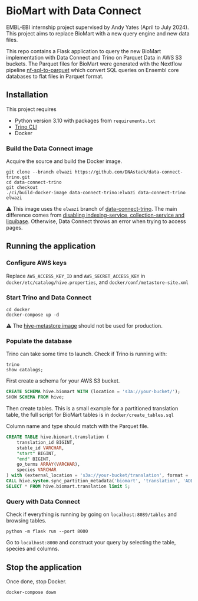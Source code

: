 # BioMart with Data Connect
EMBL-EBI internship project supervised by Andy Yates (April to July 2024). This project aims to replace BioMart with a new query engine and new data files.

This repo contains a Flask application to query the new BioMart implementation with Data Connect and Trino on Parquet Data in AWS S3 buckets.
The Parquet files for BioMart were generated with the Nextflow pipeline [nf-sql-to-parquet](https://github.com/Ensembl/nf-sql-to-parquet) which convert SQL queries on Ensembl core databases to flat files in Parquet format.

## Installation
This project requires
- Python version 3.10 with packages from `requirements.txt`
- [Trino CLI](https://trino.io/docs/current/client/cli.html)
- Docker

### Build the Data Connect image
Acquire the source and build the Docker image.
```
git clone --branch elwazi https://github.com/DNAstack/data-connect-trino.git
cd data-connect-trino
git checkout  
./ci/build-docker-image data-connect-trino:elwazi data-connect-trino elwazi
```

:warning: This image uses the `elwazi` branch of [data-connect-trino](https://github.com/DNAstack/data-connect-trino). The main difference comes from [disabling indexing-service, collection-service and liquibase](https://github.com/DNAstack/data-connect-trino/compare/main...elwazi). Otherwise, Data Connect throws an error when trying to access pages.

## Running the application
### Configure AWS keys
Replace `AWS_ACCESS_KEY_ID` and `AWS_SECRET_ACCESS_KEY` in `docker/etc/catalog/hive.properties`, and `docker/conf/metastore-site.xml`

### Start Trino and Data Connect
```
cd docker
docker-compose up -d
```

:warning: The [hive-metastore image](https://github.com/bitsondatadev/hive-metastore) should not be used for production.

### Populate the database
Trino can take some time to launch. Check if Trino is running with:
```
trino
show catalogs;
```

First create a schema for your AWS S3 bucket.
```sql
CREATE SCHEMA hive.biomart WITH (location = 's3a://your-bucket/');
SHOW SCHEMA FROM hive;
```

Then create tables. This is a small example for a partitioned translation table, the full script for BioMart tables is in `docker/create_tables.sql`

Column name and type should match with the Parquet file.
```sql
CREATE TABLE hive.biomart.translation (
    translation_id BIGINT,
    stable_id VARCHAR,
    "start" BIGINT,
    "end" BIGINT,
    go_terms ARRAY(VARCHAR),
    species VARCHAR
) with (external_location = 's3a://your-bucket/translation', format = 'PARQUET', partitioned_by = ARRAY['species']);
CALL hive.system.sync_partition_metadata('biomart', 'translation', 'ADD');
SELECT * FROM hive.biomart.translation limit 5;
```


### Query with Data Connect
Check if everything is running by going on `localhost:8089/tables` and browsing tables.

```
python -m flask run --port 8000
```

Go to `localhost:8000` and construct your query by selecting the table, species and columns.

## Stop the application
Once done, stop Docker.
```
docker-compose down
```